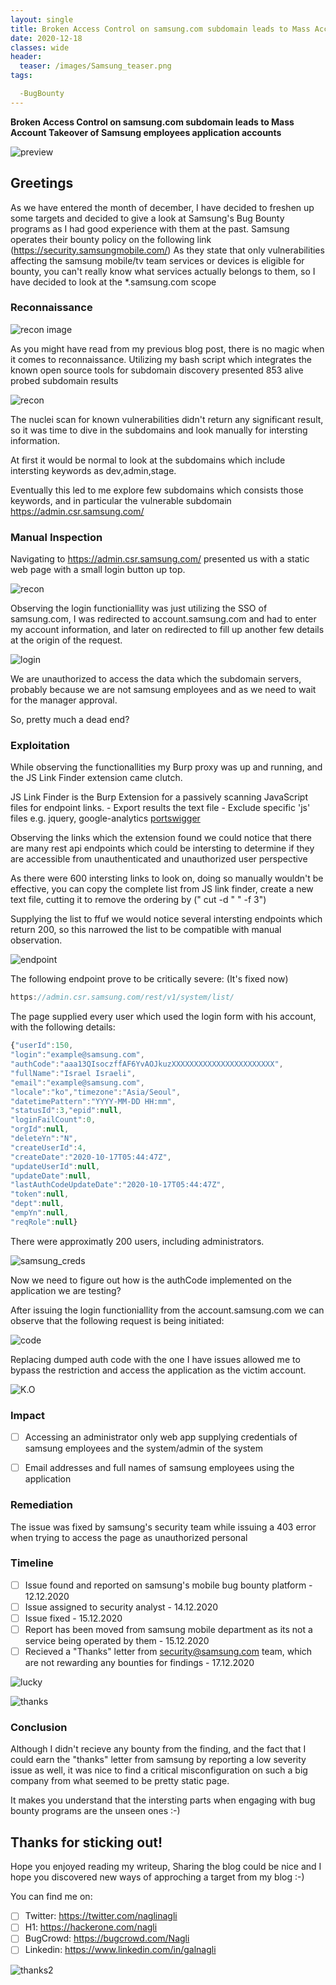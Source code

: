 ```yaml
---
layout: single
title: Broken Access Control on samsung.com subdomain leads to Mass Account Takeover of Samsung employees application accounts
date: 2020-12-18
classes: wide
header:
  teaser: /images/Samsung_teaser.png
tags:

  -BugBounty
--- 
```


**Broken Access Control on samsung.com subdomain leads to Mass Account Takeover of Samsung employees application accounts**

![preview](/images/Samsung_teaser.png)

## Greetings

As we have entered the month of december, I have decided to freshen up some targets and decided to give a look at Samsung's Bug Bounty programs as I had good experience with them at the past.
Samsung operates their bounty policy on the following link (https://security.samsungmobile.com/)
As they state that only vulnerabilities affecting the samsung mobile/tv team services or devices is eligible for bounty, you can't really know what services actually belongs to them, so I have decided to look at the *.samsung.com scope


### Reconnaissance

![recon image](/images/recon1.jpg)

As you might have read from my previous blog post, there is no magic when it comes to reconnaissance.
Utilizing my bash script which integrates the known open source tools for subdomain discovery presented 853 alive probed subdomain results

![recon](/images/853.png)

The nuclei scan for known vulnerabilities didn't return any significant result, so it was time to dive in the subdomains and look manually for intersting information.

At first it would be normal to look at the subdomains which include intersting keywords as dev,admin,stage.

Eventually this led to me explore few subdomains which consists those keywords, and in particular the vulnerable subdomain https://admin.csr.samsung.com/

### Manual Inspection

Navigating to https://admin.csr.samsung.com/ presented us with a static web page with a small login button up top.

![recon](/images/static_page.png)

Observing the login functioniallity was just utilizing the SSO of samsung.com, I was redirected to account.samsung.com and had to enter my account information, and later on redirected to fill up another few details at the origin of the request.

![login](/images/flow_video.gif)

We are unauthorized to access the data which the subdomain servers, probably because we are not samsung employees and as we need to wait for the manager approval.

So, pretty much a dead end?

### Exploitation

While observing the functionallities my Burp proxy was up and running, and the JS Link Finder extension came clutch.

JS Link Finder is the Burp Extension for a passively scanning JavaScript files for endpoint links. - Export results the text file - Exclude specific 'js' files e.g. jquery, google-analytics
[portswigger](https://portswigger.net/bappstore/0e61c786db0c4ac787a08c4516d52ccf)

Observing the links which the extension found we could notice that there are many rest api endpoints which could be intersting to determine if they are accessible from unauthenticated and unauthorized user perspective

As there were 600 intersting links to look on, doing so manually wouldn't be effective, you can copy the complete list from JS link finder, create a new text file, cutting it to remove the ordering by (" cut -d " " -f 3")

Supplying the list to ffuf we would notice several intersting endpoints which return 200, so this narrowed the list to be compatible with manual observation.

![endpoint](/images/endpoint.png)

The following endpoint prove to be critically severe:
(It's fixed now)

```javascript
https://admin.csr.samsung.com/rest/v1/system/list/
```

The page supplied every user which used the login form with his account, with the following details:

```javascript
{"userId":150,
"login":"example@samsung.com",
"authCode":"aaa13QIsoczffAF6YvAOJkuzXXXXXXXXXXXXXXXXXXXXXXX",
"fullName":"Israel Israeli",
"email":"example@samsung.com",
"locale":"ko","timezone":"Asia/Seoul",
"datetimePattern":"YYYY-MM-DD HH:mm",
"statusId":3,"epid":null,
"loginFailCount":0,
"orgId":null,
"deleteYn":"N",
"createUserId":4,
"createDate":"2020-10-17T05:44:47Z",
"updateUserId":null,
"updateDate":null,
"lastAuthCodeUpdateDate":"2020-10-17T05:44:47Z",
"token":null,
"dept":null,
"empYn":null,
"reqRole":null}
```

There were approximatly 200 users, including administrators.

![samsung_creds](/images/samsung_creds.gif)

Now we need to figure out how is the authCode implemented on the application we are testing?

After issuing the login functioniallity from the account.samsung.com we can observe that the following request is being initiated:

![code](/images/code.png)

Replacing dumped auth code with the one I have issues allowed me to bypass the restriction and access the application as the victim account.

![K.O](/images/giphy.webp)

### Impact

- [ ] Accessing an administrator only web app supplying credentials of samsung employees and the system/admin of the system

- [ ] Email addresses and full names of samsung employees using the application

### Remediation

The issue was fixed by samsung's security team while issuing a 403 error when trying to access the page as unauthorized personal

### Timeline

- [ ] Issue found and reported on samsung's mobile bug bounty platform - 12.12.2020
- [ ] Issue assigned to security analyst - 14.12.2020
- [ ] Issue fixed - 15.12.2020
- [ ] Report has been moved from samsung mobile department as its not a service being operated by them - 15.12.2020
- [ ] Recieved a "Thanks" letter from security@samsung.com team, which are not rewarding any bounties for findings - 17.12.2020

![lucky](/images/lucky.jpeg)

![thanks](/images/thanks.png)

### Conclusion

Although I didn't recieve any bounty from the finding, and the fact that I could earn the "thanks" letter from samsung by reporting a low severity issue as well, it was nice to find a critical misconfiguration on such a big company from what seemed to be pretty static page.

It makes you understand that the intersting parts when engaging with bug bounty programs are the unseen ones :-)

## Thanks for sticking out!

Hope you enjoyed reading my writeup, Sharing the blog could be nice and I hope you discovered new ways of approching a target from my blog :-)

You can find me on:

- [ ] Twitter: <https://twitter.com/naglinagli>
- [ ] H1: <https://hackerone.com/nagli>
- [ ] BugCrowd: <https://bugcrowd.com/Nagli>
- [ ] Linkedin: <https://www.linkedin.com/in/galnagli>

![thanks2](/images/seal.jpg)



